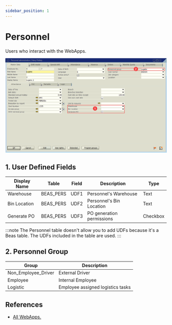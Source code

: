 ```yaml
---
sidebar_position: 1
---
```


# Personnel

Users who interact with the WebApps.

<!-- This section describes the UDFs, UDTs and data created for managing Personnel (Users who interact with the WebApps). -->

![SAP Personnel Screen](./img-carrier/sap_personnel_screen.png)

## 1. User Defined Fields

<!-- The Personnel table (*BEAS_PERS*) has the following **UDFs** used. -->

<!-- | Field | Description | Type |
| --- | --- | --- |
| UDF1 | Location Warehouse | Text | 
| UDF2 | Location BinLocation | Text | 
| UDF3 | Generate PO | Checkbox |  -->

| Display Name | Table | Field | Description | Type |
| --- | --- | --- | --- | --- |
| Warehouse | BEAS_PERS | UDF1 | Personnel's Warehouse | Text |
| Bin Location | BEAS_PERS | UDF2 | Personnel's Bin Location | Text |
| Generate PO | BEAS_PERS | UDF3 | PO generation permissions | Checkbox |

:::note
The Personnel table doesn't allow you to add UDFs because it's a Beas table. The UDFs included in the table are used.
:::


## 2. Personnel Group

<!-- These data are complementary to create personnel types. -->

| Group | Description |
| --- | --- |
| Non_Employee_Driver | External Driver |
| Employee | Internal Employee |
| Logistic | Employee assigned logistics tasks |

## References

- [All WebApps.](/docs/category/core-functions-web-apps)

<!-- ## User Defined Tables

### Personnel Master Data Complement

Supplementary table (*LWMS_Personnel*) required to save the other characteristics for the Personnel.

| Field | Description | Type |
| --- | --- | --- |
| pers_id | Personnnel Id | Alphanumeric(50) | 
| exec_transfer | Execute Transfer | Alphanumeric(1) | 
| gen_transfer_req | Generate Transfer Request | Alphanumeric(1) | 

:::caution
The necessary information for the user to modify the values ​​has not been generated.
::: -->
